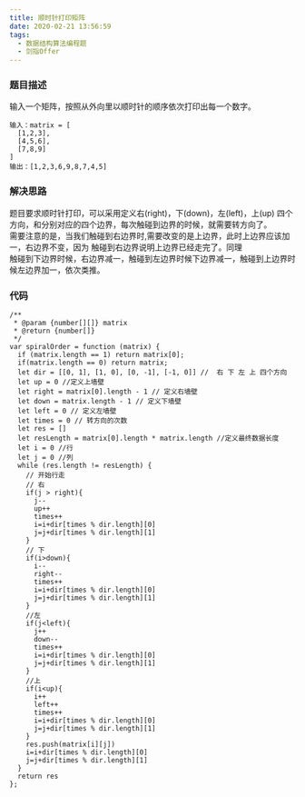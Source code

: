```yaml
---
title: 顺时针打印矩阵
date: 2020-02-21 13:56:59
tags:
  - 数据结构算法编程题
  - 剑指Offer
---
```


### 题目描述
输入一个矩阵，按照从外向里以顺时针的顺序依次打印出每一个数字。
```
输入：matrix = [
  [1,2,3],
  [4,5,6],
  [7,8,9]
]
输出：[1,2,3,6,9,8,7,4,5]
```
### 解决思路
题目要求顺时针打印，可以采用定义右(right)，下(down)，左(left)，上(up) 四个方向，和分别对应的四个边界，每次触碰到边界的时候，就需要转方向了。<br/>
需要注意的是，当我们触碰到右边界时,需要改变的是上边界，此时上边界应该加一，右边界不变，因为 触碰到右边界说明上边界已经走完了。同理<br/>
触碰到下边界时候，右边界减一，触碰到左边界时候下边界减一，触碰到上边界时候左边界加一，依次类推。

### 代码
```JS
/**
 * @param {number[][]} matrix
 * @return {number[]}
 */
var spiralOrder = function (matrix) {
  if (matrix.length == 1) return matrix[0];
  if(matrix.length == 0) return matrix;
  let dir = [[0, 1], [1, 0], [0, -1], [-1, 0]] //  右 下 左 上 四个方向
  let up = 0 //定义上墙壁
  let right = matrix[0].length - 1 // 定义右墙壁
  let down = matrix.length - 1 // 定义下墙壁
  let left = 0 // 定义左墙壁
  let times = 0 // 转方向的次数
  let res = []
  let resLength = matrix[0].length * matrix.length //定义最终数据长度
  let i = 0 //行
  let j = 0 //列 
  while (res.length != resLength) {
    // 开始行走
    // 右
    if(j > right){
      j--
      up++
      times++
      i=i+dir[times % dir.length][0]
      j=j+dir[times % dir.length][1]
    }
    // 下
    if(i>down){
      i--
      right--
      times++
      i=i+dir[times % dir.length][0]
      j=j+dir[times % dir.length][1]
    }
    //左
    if(j<left){
      j++
      down--
      times++
      i=i+dir[times % dir.length][0]
      j=j+dir[times % dir.length][1]
    }
    //上
    if(i<up){
      i++
      left++
      times++
      i=i+dir[times % dir.length][0]
      j=j+dir[times % dir.length][1]
    }
    res.push(matrix[i][j])
    i=i+dir[times % dir.length][0]
    j=j+dir[times % dir.length][1]
  }
  return res
};
```